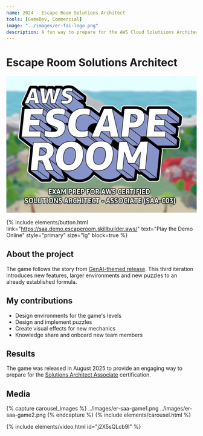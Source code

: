 ```yaml
---
name: 2024 - Escape Room Solutions Architect
tools: [GameDev, Commercial]
image: "../images/er-fai-logo.png"
description: A fun way to prepare for the AWS Cloud Solutiions Architect certification.
---
```


# Escape Room Solutions Architect

![Intro](../images/er-saa-logo.png "A Escape Room logo")

{% include elements/button.html link="https://saa.demo.escaperoom.skillbuilder.aws/" text="Play the Demo Online" style="primary" size="lg" block=true %}

## About the project

The game follows the story from [GenAI-themed release](https://arthursb.github.io/projects/2024-escaperoom-fai). This third iteration introduces new features, larger environments and new puzzles to an already established formula.

## My contributions

- Design environments for the game's levels
- Design and implement puzzles
- Create visual effects for new mechanics
- Knowledge share and onboard new team members

## Results

The game was released in August 2025 to provide an engaging way to prepare for the [Solutions Architect Associate](https://aws.amazon.com/certification/certified-solutions-architect-associate/) certification.

## Media

{% capture carousel_images %}
../images/er-saa-game1.png
../images/er-saa-game2.png
{% endcapture %}
{% include elements/carousel.html %}

{% include elements/video.html id="j2X5sQLcb9I" %}
